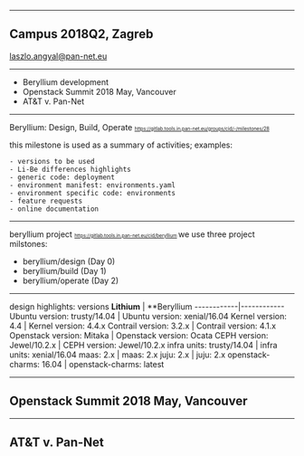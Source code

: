 
---
## Campus 2018Q2, Zagreb
laszlo.angyal@pan-net.eu

---
- Beryllium development
- Openstack Summit 2018 May, Vancouver
- AT&T v. Pan-Net

---
Beryllium: Design, Build, Operate
<span style="font-size:0.6em; color:blue">
https://gitlab.tools.in.pan-net.eu/groups/cid/-/milestones/28
</span>

this milestone is used as a summary of activities; examples:
```
- versions to be used
- Li-Be differences highlights
- generic code: deployment
- environment manifest: environments.yaml
- environment specific code: environments
- feature requests
- online documentation
```

---
beryllium project
<span style="font-size:0.6em; color:blue">
https://gitlab.tools.in.pan-net.eu/cid/beryllium
</span>
we use three project milstones:
- beryllium/design (Day 0)
- beryllium/build (Day 1)
- beryllium/operate (Day 2)

---
design highlights: versions
**Lithium** | **Beryllium
------------|------------
Ubuntu version: trusty/14.04 | Ubuntu version: xenial/16.04
Kernel version: 4.4 | Kernel version: 4.4.x
Contrail version: 3.2.x | Contrail version: 4.1.x
Openstack version: Mitaka | Openstack version: Ocata
CEPH version: Jewel/10.2.x | CEPH version: Jewel/10.2.x
infra units: trusty/14.04 | infra units: xenial/16.04
maas: 2.x | maas: 2.x
juju: 2.x | juju: 2.x
openstack-charms: 16.04 | openstack-charms: latest


---
## Openstack Summit 2018 May, Vancouver


---
## AT&T v. Pan-Net


